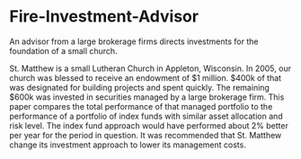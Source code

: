 # Fire-Investment-Advisor
An advisor from a large brokerage firms directs investments for the foundation of a small church.

St. Matthew is a small Lutheran Church in Appleton, Wisconsin.  In 2005, our church was blessed to receive an endowment of $1 million.  $400k of that was designated for building projects and spent quickly.  The remaining $600k was invested in securities managed by a large brokerage firm.  This paper compares the total performance of that managed portfolio to the performance of a portfolio of index funds with similar asset allocation and risk level.  The index fund approach would have performed about 2% better per year for the period in question.  It was recommended that St. Matthew change its investment approach to lower its management costs.

